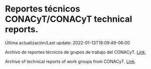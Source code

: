 # Reportes técnicos CONACyT/CONACyT technical reports.

Última actualización/Last update: 2022-01-13T19:09:49-06:00

Archivo de reportes técnicos de grupos de trabajo del CONACyT. [Link](https://salud.conacyt.mx/coronavirus/investigacion/productos/).

Archive of technical reports of work groups from CONACyT. [Link](https://salud.conacyt.mx/coronavirus/investigacion/productos/).
